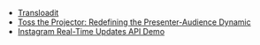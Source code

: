 - [Transloadit](http://transloadit.com/)
- [Toss the Projector: Redefining the Presenter-Audience Dynamic](http://go.donahueapp.com/presentations/view/tosstheprojector/points/1)
- [Instagram Real-Time Updates API Demo](http://demo.instagram.com/)